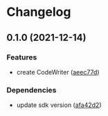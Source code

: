 # Changelog

## 0.1.0 (2021-12-14)


### Features

* create CodeWriter ([aeec77d](https://www.github.com/YoloDev/YoloDev.CodeGen/commit/aeec77d0765ed38b9fd604680c4cc518e31dc61f))


### Dependencies

* update sdk version ([afa42d2](https://www.github.com/YoloDev/YoloDev.CodeGen/commit/afa42d2a79feea0b8566bebcc4a359b4821c528e))
